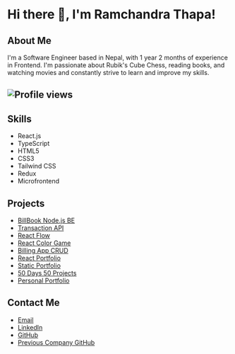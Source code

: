 # Hi there 👋, I'm Ramchandra Thapa!

## About Me
I'm a Software Engineer based in Nepal, with 1 year 2 months of experience in Frontend. I'm passionate about Rubik's Cube Chess, reading books, and watching movies and constantly strive to learn and improve my skills.

## ![Profile views](https://komarev.com/ghpvc/?username=Rcthapa1996&label=Profile%20views&color=0e75b6&style=flat)

## Skills
- React.js
- TypeScript
- HTML5
- CSS3
- Tailwind CSS
- Redux
- Microfrontend

## Projects
- [BillBook Node.js BE](https://github.com/Rcthapa1996/bill-book-nodejs-BE)
- [Transaction API](https://github.com/Rcthapa1996/transaction-api)
- [React Flow](https://github.com/Rcthapa1996/BiteSpeed-React-Flow-Assignment)
- [React Color Game](https://github.com/Rcthapa1996/FlyFin-Interview-2nd-Round-Color-Game)
- [Billing App CRUD](https://github.com/Rcthapa1996/Billing_App_CRUD)
- [React Portfolio](https://github.com/Rcthapa1996/my-portfolio-react)
- [Static Portfolio](https://github.com/Rcthapa1996/my-portfolio)
- [50 Days 50 Projects](https://github.com/Rcthapa1996/50Days50Projects)
- [Personal Portfolio](https://github.com/Rcthapa1996/personal-portfolio)

## Contact Me
- [Email](rcthapa1996@gmail.com)
- [LinkedIn](https://www.linkedin.com/in/ramchandra-thapa/)
- [GitHub](https://github.com/Rcthapa1996)
- [Previous Company GitHub](https://github.com/RamchandraThapa)

